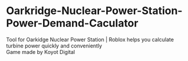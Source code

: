 # Oarkridge-Nuclear-Power-Station-Power-Demand-Caculator
Tool for Oarkidge Nuclear Power Station | Roblox helps you calculate turbine power quickly and conveniently  
Game made by Koyot Digital
